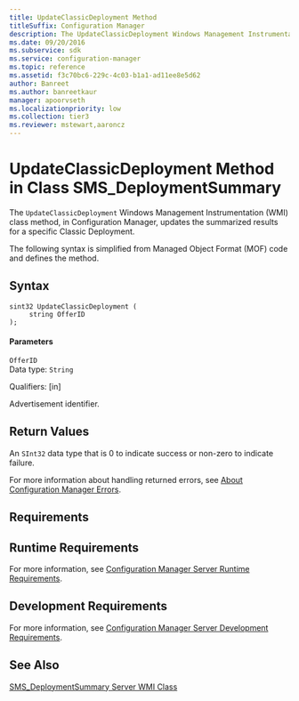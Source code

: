 ```yaml
---
title: UpdateClassicDeployment Method
titleSuffix: Configuration Manager
description: The UpdateClassicDeployment Windows Management Instrumentation (WMI) class method, in Configuration Manager, updates the summarized results for a specific Classic Deployment.
ms.date: 09/20/2016
ms.subservice: sdk
ms.service: configuration-manager
ms.topic: reference
ms.assetid: f3c70bc6-229c-4c03-b1a1-ad11ee8e5d62
author: Banreet
ms.author: banreetkaur
manager: apoorvseth
ms.localizationpriority: low
ms.collection: tier3
ms.reviewer: mstewart,aaroncz 
---
```

# UpdateClassicDeployment Method in Class SMS_DeploymentSummary
The `UpdateClassicDeployment` Windows Management Instrumentation (WMI) class method, in Configuration Manager, updates the summarized results for a specific Classic Deployment.  

 The following syntax is simplified from Managed Object Format (MOF) code and defines the method.  

## Syntax  

```  
sint32 UpdateClassicDeployment (  
     string OfferID   
);  
```  

#### Parameters  
 `OfferID`  
 Data type: `String`  

 Qualifiers: [in]  

 Advertisement identifier.  

## Return Values  
 An  `SInt32` data type that is 0 to indicate success or non-zero to indicate failure.  

 For more information about handling returned errors, see [About Configuration Manager Errors](../../../develop/core/understand/about-configuration-manager-errors.md).  

## Requirements  

## Runtime Requirements  
 For more information, see [Configuration Manager Server Runtime Requirements](../../../develop/core/reqs/server-runtime-requirements.md).  

## Development Requirements  
 For more information, see [Configuration Manager Server Development Requirements](../../../develop/core/reqs/server-development-requirements.md).  

## See Also  
 [SMS_DeploymentSummary Server WMI Class](../../../develop/reference/apps/sms_deploymentsummary-server-wmi-class.md)   
